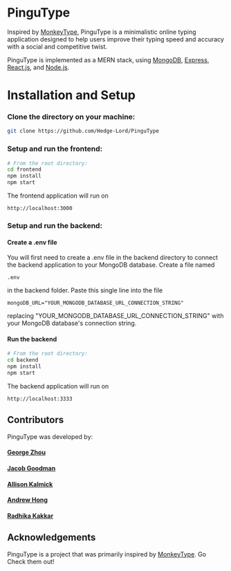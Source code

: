 # PinguType

Inspired by [MonkeyType](https://monkeytype.com), PinguType is a minimalistic online typing application designed to help users improve their typing speed and accuracy with a social and competitive twist. 

PinguType is implemented as a MERN stack, using [MongoDB](https://www.mongodb.com/), [Express](https://expressjs.com/), [React.js](https://react.dev/), and [Node.js](https://nodejs.org/en).

# Installation and Setup

### Clone the directory on your machine:

```bash
git clone https://github.com/Hedge-Lord/PinguType
```

### Setup and run the frontend:
```bash
# From the root directory:
cd frontend
npm install
npm start
```
The frontend application will run on 
```
http://localhost:3000
```

### Setup and run the backend:
#### Create a .env file
You will first need to create a .env file in the backend directory to connect the backend application to your MongoDB database. Create a file named 
```
.env
```
in the backend folder. Paste this single line into the file
``` 
mongoDB_URL="YOUR_MONGODB_DATABASE_URL_CONNECTION_STRING"
```
replacing "YOUR_MONGODB_DATABASE_URL_CONNECTION_STRING" with your MongoDB database's connection string.

#### Run the backend
```bash
# From the root directory:
cd backend
npm install
npm start
```
The backend application will run on 
```
http://localhost:3333
```

## Contributors

PinguType was developed by:
#### [George Zhou](https://github.com/Hedge-Lord/)
#### [Jacob Goodman](https://github.com/Goody64)
#### [Allison Kalmick](https://github.com/akalmick)
#### [Andrew Hong](https://github.com/andhongrl)
#### [Radhika Kakkar](https://github.com/RadhikaK2003)


## Acknowledgements

PinguType is a project that was primarily inspired by [MonkeyType](https://monkeytype.com). Go Check them out!